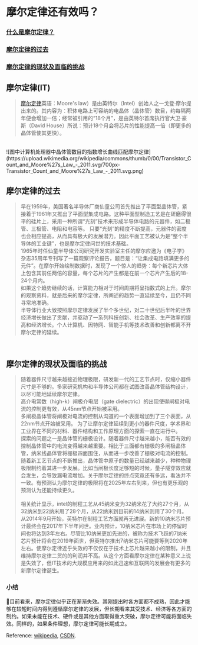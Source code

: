 # 摩尔定律还有效吗？

### [什么是摩尔定律？](#1)
### [摩尔定律的过去](#2)
### [摩尔定律的现状及面临的挑战](#3)

<h2 id="1">摩尔定律(IT)</h2>

> [摩尔定律](https://zh.wikipedia.org/zh-hans/%E6%91%A9%E5%B0%94%E5%AE%9A%E5%BE%8B)英语：Moore's law）是由英特尔（Intel）创始人之一戈登·摩尔提出来的。其内容为：积体电路上可容纳的电晶体（晶体管）数目，约每隔两年便会增加一倍；经常被引用的“18个月”，是由英特尔首席执行官大卫·豪斯（David House）所说：预计18个月会将芯片的性能提高一倍（即更多的晶体管使其更快）。
<br>
![图中计算机处理器中晶体管数目的指数增长曲线匹配摩尔定律](https://upload.wikimedia.org/wikipedia/commons/thumb/0/00/Transistor_Count_and_Moore%27s_Law_-_2011.svg/700px-Transistor_Count_and_Moore%27s_Law_-_2011.svg.png)
<br>
<h2 id="2">摩尔定律的过去</h2>

> 早在1959年，美国著名半导体厂商仙童公司首先推出了平面型晶体管，紧接着于1961年又推出了平面型集成电路。这种平面型制造工艺是在研磨得很平的硅片上，采用一种所谓“光刻”技术来形成半导体电路的元器件，如二极管、三极管、电阻和电容等。 只要“光刻”的精度不断提高，元器件的密度也会相应提高，从而具有极大的发展潜力。因此平面工艺被认为是“整个半导体的工业键”，也是摩尔定律问世的技术基础。 <br>
1965年时任仙童半导体公司研究开发实验室主任的摩尔应邀为《电子学》杂志35周年专刊写了一篇观察评论报告，题目是：“让集成电路填满更多的元件”。在摩尔开始绘制数据时，发现了一个惊人的趋势：每个新芯片大体上包含其前任两倍的容量，每个芯片的产生都是在前一个芯片产生后的18-24个月内。 <br>
如果这个趋势继续的话，计算能力相对于时间周期将呈指数式的上升。摩尔的观察资料，就是后来的摩尔定律，所阐述的趋势一直延续至今，且仍不同寻常地准确。<br>
半导体行业大致按照摩尔定律发展了半个多世纪，对二十世纪后半叶的世界经济增长做出了贡献，并驱动了一系列科技创新、社会改革、生产效率的提高和经济增长。个人计算机、因特网、智能手机等技术改善和创新都离不开摩尔定律的延续。
<br>

<h2 id="3">摩尔定律的现状及面临的挑战</h2>

>随着器件尺寸越来越接近物理极限，研发新一代的工艺节点时，仅缩小器件尺寸是不够的。多家研究机构和半导体公司都在试图改善晶体管结构设计，以尽可能地延续摩尔定律。<br>
高介电常数（high-k）闸极介电层（gate dielectric）的出现使得闸极对电流的控制更有效，从45nm节点开始被采用。<br>
多闸极晶体管将闸极对电流的控制从沟道的一个表面增加到了三个表面，从22nm节点开始被采用。
为了让摩尔定律延续到更小的器件尺度，学术界和工业界在不同的材料、器件结构和工作原理方面的探索一直在进行中。<br>
探索的问题之一是晶体管的栅极设计。随着器件尺寸越来越小，能否有效的控制晶体管中的电流变得越来越重要。相比于三面都有栅极的多闸极晶体管，纳米线晶体管将栅极四面围住，从而进一步改善了栅极对电流的控制。<br>
随着新工艺节点的不断推出，晶体管中原子的数量已经越来越少，种种物理极限制约着其进一步发展。比如当闸极长度足够短的时候，量子隧穿效应就会发生，会导致漏电流增加。关于摩尔定律的终点究竟还有多远，看法并不一致。有预测认为摩尔定律的极限将在2025年左右到来，但也有更乐观的预测认为还能持续更久。
<br><br>
相关统计显示，intel的制程工艺从45纳米变为32纳米花了大约27个月，从32纳米到22纳米用了28个月，从22纳米到目前的14纳米则用了30个月。从2014年9月开始，英特尔在制程工艺方面就再无进展。新的10纳米芯片预计最终会在2017年下半年问世。业内预计，10纳米芯片在市场上的停留时间也将达到3年左右。尽管比10纳米更加先进的，被称为技术飞跃的7纳米芯片预计将会在2019年面世，但英特尔推出7纳米芯片可能要等到2020年左右。使摩尔定律近乎失效的不仅仅在于技术上芯片越来越小的限制，并且维持摩尔定律二货的的利润并不高。从这个方面看摩尔定律在某种意义上说是失效了，但IT技术的大规模应用来的如此迅速和互联网的发展会有更多的新摩尔定律诞生。

### 小结
目前看来，摩尔定律似乎正在渐渐失效。其刚提出时各方面都不成熟，因此才能够在较短时间内得到遵循摩尔定律的发展，但长期看来其受技术、经济等各方面的制约。如果未能在技术、硬件或是其他方面取得重大突破，摩尔定律可能将面临失效。同样的，如果条件理想，摩尔定律可能长期成立。 

Reference: [wikipedia](https://zh.wikipedia.org/wiki/Wikipedia:%E9%A6%96%E9%A1%B5), [CSDN](https://www.csdn.net/).